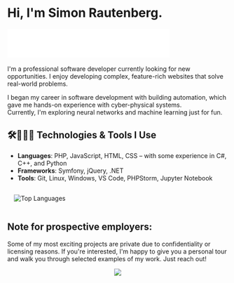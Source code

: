 # Hi, I'm Simon Rautenberg.
<p align="left">
  <img src="images/welcome.gif" />
</p>
I'm a professional software developer currently looking for new opportunities.  
I enjoy developing complex, feature-rich websites that solve real-world problems.

I began my career in software development with building automation, which gave me hands-on experience with cyber-physical systems.  
Currently, I'm exploring neural networks and machine learning just for fun.

## 🛠️👨🏻‍💻 Technologies & Tools I Use
- **Languages**: PHP, JavaScript, HTML, CSS – with some experience in C#, C++, and Python
- **Frameworks**: Symfony, jQuery, .NET
- **Tools**: Git, Linux, Windows, VS Code, PHPStorm, Jupyter Notebook

<div align="left" padding="15px">
<img src="https://github-readme-stats.vercel.app/api/top-langs/?username=SimonRautenberg&layout=pie&theme=tokyonight" alt="Top Languages" width="200px" style="padding: 15px"/>
</div>



## Note for prospective employers:
Some of my most exciting projects are private due to confidentiality or licensing reasons. If you're interested, I'm happy to give you a personal tour and walk you through selected examples of my work. Just reach out!
<div align="center">
<a href="https://de.linkedin.com/in/simon-rautenberg-224b9937b?trk=people-guest_people_search-card">
<img src="https://img.shields.io/badge/LinkedIn-blue?logo=linkedin&logoColor=white">
</a>
</div>
